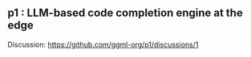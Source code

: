 ## p1 : LLM-based code completion engine at the edge

Discussion: https://github.com/ggml-org/p1/discussions/1
